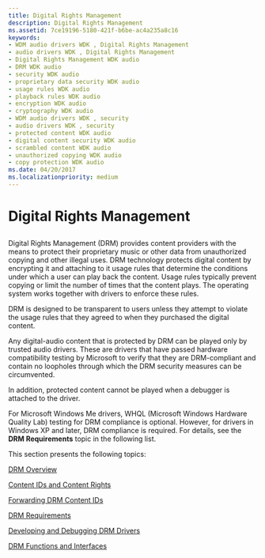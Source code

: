 ```yaml
---
title: Digital Rights Management
description: Digital Rights Management
ms.assetid: 7ce19196-5180-421f-b6be-ac4a235a8c16
keywords:
- WDM audio drivers WDK , Digital Rights Management
- audio drivers WDK , Digital Rights Management
- Digital Rights Management WDK audio
- DRM WDK audio
- security WDK audio
- proprietary data security WDK audio
- usage rules WDK audio
- playback rules WDK audio
- encryption WDK audio
- cryptography WDK audio
- WDM audio drivers WDK , security
- audio drivers WDK , security
- protected content WDK audio
- digital content security WDK audio
- scrambled content WDK audio
- unauthorized copying WDK audio
- copy protection WDK audio
ms.date: 04/20/2017
ms.localizationpriority: medium
---
```


# Digital Rights Management


## <span id="digital_rights_management"></span><span id="DIGITAL_RIGHTS_MANAGEMENT"></span>


Digital Rights Management (DRM) provides content providers with the means to protect their proprietary music or other data from unauthorized copying and other illegal uses. DRM technology protects digital content by encrypting it and attaching to it usage rules that determine the conditions under which a user can play back the content. Usage rules typically prevent copying or limit the number of times that the content plays. The operating system works together with drivers to enforce these rules.

DRM is designed to be transparent to users unless they attempt to violate the usage rules that they agreed to when they purchased the digital content.

Any digital-audio content that is protected by DRM can be played only by trusted audio drivers. These are drivers that have passed hardware compatibility testing by Microsoft to verify that they are DRM-compliant and contain no loopholes through which the DRM security measures can be circumvented.

In addition, protected content cannot be played when a debugger is attached to the driver.

For Microsoft Windows Me drivers, WHQL (Microsoft Windows Hardware Quality Lab) testing for DRM compliance is optional. However, for drivers in Windows XP and later, DRM compliance is required. For details, see the **DRM Requirements** topic in the following list.

This section presents the following topics:

[DRM Overview](drm-overview.md)

[Content IDs and Content Rights](content-ids-and-content-rights.md)

[Forwarding DRM Content IDs](forwarding-drm-content-ids.md)

[DRM Requirements](drm-requirements.md)

[Developing and Debugging DRM Drivers](developing-and-debugging-drm-drivers.md)

[DRM Functions and Interfaces](drm-functions-and-interfaces.md)

 

 




